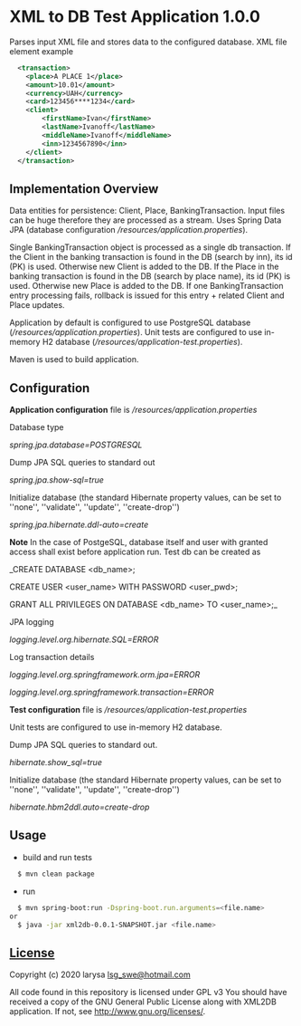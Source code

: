 # XML to DB Test Application 1.0.0
Parses input XML file and stores data to the configured database.
XML file element example

```xml
  <transaction>
    <place>A PLACE 1</place>
    <amount>10.01</amount>
    <currency>UAH</currency>
    <card>123456****1234</card>
    <client>
        <firstName>Ivan</firstName>
        <lastName>Ivanoff</lastName>
        <middleName>Ivanoff</middleName>
        <inn>1234567890</inn>
    </client>
  </transaction>
```

## Implementation Overview
Data entities for persistence: Client, Place, BankingTransaction. 
Input files can be huge therefore they are processed as a stream.
Uses Spring Data JPA (database configuration _/resources/application.properties_). 

Single BankingTransaction object is processed as a single db transaction. 
If the Client in the banking transaction is found in the DB (search by inn), its id (PK) is used. Otherwise new Client is added to the DB.
If the Place in the banking transaction is found in the DB (search by place name), its id (PK) is used. Otherwise new Place is added to the DB.
If one BankingTransaction entry processing fails, rollback is issued for this entry + related Client and Place updates.

Application by default is configured to use PostgreSQL database (_/resources/application.properties_). 
Unit tests are configured to use in-memory H2 database (_/resources/application-test.properties_).

Maven is used to build application.

## Configuration
__Application configuration__ file is  _/resources/application.properties_

Database type

  _spring.jpa.database=POSTGRESQL_

Dump JPA SQL queries to standard out 

  _spring.jpa.show-sql=true_

Initialize database (the standard Hibernate property values, can be set to ''none'', ''validate'', ''update'', ''create-drop'') 

  _spring.jpa.hibernate.ddl-auto=create_

__Note__
In the case of PostgeSQL, database itself and user with granted access shall exist before application run. Test db can be created as 

_CREATE DATABASE <db_name>;

CREATE USER <user_name> WITH PASSWORD <user_pwd>;

GRANT ALL PRIVILEGES ON DATABASE <db_name> TO <user_name>;_

JPA logging

_logging.level.org.hibernate.SQL=ERROR_

Log transaction details

_logging.level.org.springframework.orm.jpa=ERROR_

_logging.level.org.springframework.transaction=ERROR_

__Test configuration__ file is _/resources/application-test.properties_

Unit tests are configured to use in-memory H2 database.

Dump JPA SQL queries to standard out. 

_hibernate.show_sql=true_

Initialize database (the standard Hibernate property values, can be set to ''none'', ''validate'', ''update'', ''create-drop'') 

_hibernate.hbm2ddl.auto=create-drop_

## Usage

* build and run tests
```sh
  $ mvn clean package
```
* run
```sh
  $ mvn spring-boot:run -Dspring-boot.run.arguments=<file.name>
or
  $ java -jar xml2db-0.0.1-SNAPSHOT.jar <file.name>
```

## [License](LICENSE)
Copyright (c) 2020 larysa <lsg_swe@hotmail.com> 

All code found in this repository is licensed under GPL v3
You should have received a copy of the GNU General Public License
along with XML2DB application. If not, see <http://www.gnu.org/licenses/>.


